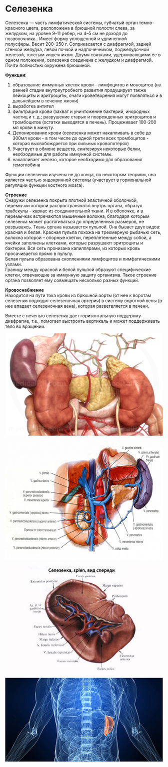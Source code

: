 # Селезенка

Селезенка — часть лимфатической системы, губчатый орган темно-красного
цвета, расположена в брюшной полости слева, за желудком, на уровне 9-11
ребер, на 4–5 см не доходя до позвоночника.. Имеет форму уплощенной и
удлиненной полусферы. Весит 200–250 г. Соприкасается с диафрагмой,
задней стенкой желудка, левой почкой и надпочечником, поджелудочной
железой, толстым кишечником. Двумя связками, удерживающими ее в одном
положении, селезенка соединена с желудком и диафрагмой.  Почти полностью
окружена брюшиной. 

**Функции**:

1.   образование иммунных клеток крови - лимфоцитов и моноцитов (на
    ранней стадии внутриутробного развития продуцирует также лейкоциты и
    эритроциты, очаги кроветворения могут появляться и в дальнейшем в
    течение жизни)
2.   выработка антител
3.   фильтрация крови (захват и уничтожение бактерий, инородных частиц и
    т. д.; разрушение старых и поврежденных эритроцитов и тромбоцитов
    (остатки выводятся в печень). Процеживает 100-200 мл крови в минуту.
4.   Депонирование крови (селезенка может накапливать в себе до 300мл
    крови - в том числе до одной трети всех тромбоцитов - которая
    высвобождается при сильных кровопотерях)
5.   Участвует в обмене веществ, синтезируя некоторые белки, необходимые
    для работы иммунной системы.
6.   накапливает железо, которое необходимо для образования гемоглобина

Функции селезенки изучены не до конца, по некоторым теориям, она
является частью эндокринной системы (участвует в гормональной регуляции
функции костного мозга).

**Строение**  
Снаружи селезенка покрыта плотной эластичной оболочкой, перемычки
которой распространяются внутрь органа, образуя трабекулы - каркас из
соединительной ткани. И в оболочке, и в перемычках встречаются мышечные
волокна, благодаря которым селезенка может растягиваться до определенных
размеров, не разрываясь. Ткань органа называется пульпой. Она бывает
двух видов: красная и белая. Красная пульпа похожа на трехмерную рыбачью
сеть, волокна которой – опорные клетки, переплетенные между собой, а
ячейки заполнены клетками, которые разрушают эритроциты и бактерии. Вся
сеть пронизана капиллярами, из которых кровь просачивается прямо в
пульпу.  
Белая пульпа образована скоплениями лимфоцитов и лимфатическими узлами.  
Границу между красной и белой пульпой образуют специфические клетки,
отвечающие за иммунную защиту организма. Такое строение органа позволяет
ему совмещать несколько разных функций.

**Кровоснабжение**  
Находится на пути тока крови из брюшной аорты (от нее к воротам
селезенки подходит селезеночная артерия) в систему воротной вены (в нее
впадает селезеночная вена), которая разветвляется в печени.

Вместе с печенью селезенка дает горизонтальную поддержку диафрагме,
т.е., помогает выстроить вертикаль и может поддерживать тело во
вращении.

![](images/MedRF_27573.jpg)

![](images/portalnaya-gipertenziya.jpg)

![](images/sj-01-128.jpg)

![](images/spleen_1.jpg)
